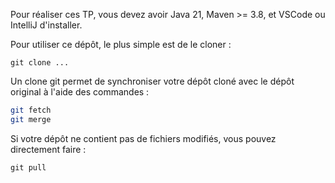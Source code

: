 
Pour réaliser ces TP, vous devez avoir Java 21, Maven >= 3.8, et VSCode ou IntelliJ d'installer.

Pour utiliser ce dépôt, le plus simple est de le cloner :

`git clone ...`

Un clone git permet de synchroniser votre dépôt cloné avec le dépôt original à l'aide des commandes :

```sh
git fetch
git merge
```

Si votre dépôt ne contient pas de fichiers modifiés, vous pouvez directement faire :

`git pull`



